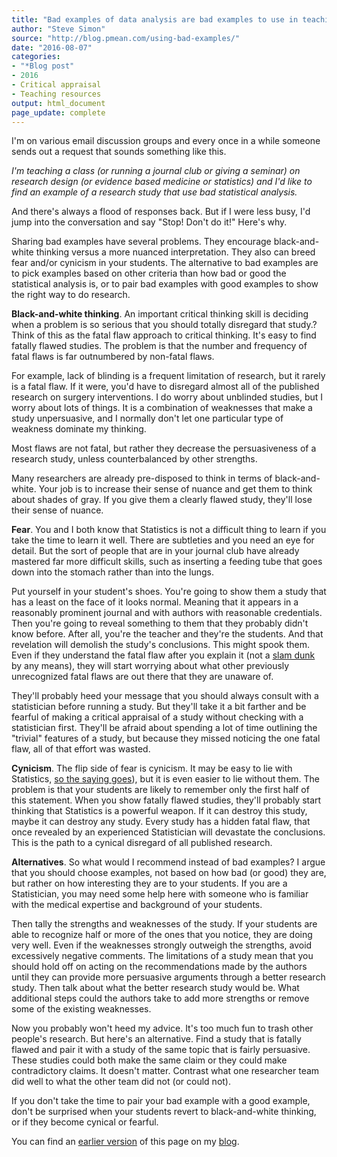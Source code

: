 ```yaml
---
title: "Bad examples of data analysis are bad examples to use in teaching"
author: "Steve Simon"
source: "http://blog.pmean.com/using-bad-examples/"
date: "2016-08-07"
categories: 
- "*Blog post"
- 2016
- Critical appraisal
- Teaching resources
output: html_document
page_update: complete
---
```


I'm on various email discussion groups and every once in a while someone sends out a request that sounds something like this.

*I'm teaching a class (or running a journal club or giving a seminar) on research design (or evidence based medicine or statistics) and I'd like to find an example of a research study that use bad statistical analysis.*

And there's always a flood of responses back. But if I were less busy, I'd jump into the conversation and say "Stop! Don't do it!" Here's why.

<!---More--->

Sharing bad examples have several problems. They encourage black-and-white thinking versus a more nuanced interpretation. They also can breed fear and/or cynicism in your students. The alternative to bad examples are to pick examples based on other criteria than how bad or good the statistical analysis is, or to pair bad examples with good examples to show the right way to do research.

**Black-and-white thinking**. An important critical thinking skill is deciding when a problem is so serious that you should totally disregard that study.? Think of this as the fatal flaw approach to critical thinking. It's easy to find fatally flawed studies. The problem is that the number and frequency of fatal flaws is far outnumbered by non-fatal flaws.

For example, lack of blinding is a frequent limitation of research, but it rarely is a fatal flaw. If it were, you'd have to disregard almost all of the published research on surgery interventions. I do worry about unblinded studies, but I worry about lots of things. It is a combination of weaknesses that make a study unpersuasive, and I normally don't let one particular type of weakness dominate my thinking.

Most flaws are not fatal, but rather they decrease the persuasiveness of a research study, unless counterbalanced by other strengths.

Many researchers are already pre-disposed to think in terms of black-and-white. Your job is to increase their sense of nuance and get them to think about shades of gray. If you give them a clearly flawed study, they'll lose their sense of nuance.

**Fear**. You and I both know that Statistics is not a difficult thing to learn if you take the time to learn it well. There are subtleties and you need an eye for detail. But the sort of people that are in your journal club have already mastered far more difficult skills, such as inserting a feeding tube that goes down into the stomach rather than into the lungs.

Put yourself in your student's shoes. You're going to show them a study that has a least on the face of it looks normal. Meaning that it appears in a reasonably prominent journal and with authors with reasonable credentials. Then you're going to reveal something to them that they probably didn't know before. After all, you're the teacher and they're the students. And that revelation will demolish the study's conclusions. This might spook them. Even if they understand the fatal flaw after you explain it (not a [slam dunk][dict] by any means), they will start worrying about what other previously unrecognized fatal flaws are out there that they are unaware of.

[dict]: http://www.dictionary.com/browse/slam-dunk

They'll probably heed your message that you should always consult with a statistician before running a study. But they'll take it a bit farther and be fearful of making a critical appraisal of a study without checking with a statistician first. They'll be afraid about spending a lot of time outlining the "trivial" features of a study, but because they missed noticing the one fatal flaw, all of that effort was wasted.

**Cynicism**. The flip side of fear is cynicism. It may be easy to lie with Statistics, [so the saying goes][good1]), but it is even easier to lie without them. The problem is that your students are likely to remember only the first half of this statement. When you show fatally flawed studies, they'll probably start thinking that Statistics is a powerful weapon. If it can destroy this study, maybe it can destroy any study. Every study has a hidden fatal flaw, that once revealed by an experienced Statistician will devastate the conclusions. This is the path to a cynical disregard of all published research.

[good1]: http://www.goodreads.com/quotes/565247-it-is-easy-to-lie-with-statistics-it-is-easier

**Alternatives**. So what would I recommend instead of bad examples? I argue that you should choose examples, not based on how bad (or good) they are, but rather on how interesting they are to your students. If you are a Statistician, you may need some help here with someone who is familiar with the medical expertise and background of your students.

Then tally the strengths and weaknesses of the study. If your students are able to recognize half or more of the ones that you notice, they are doing very well. Even if the weaknesses strongly outweigh the strengths, avoid excessively negative comments. The limitations of a study mean that you should hold off on acting on the recommendations made by the authors until they can provide more persuasive arguments through a better research study. Then talk about what the better research study would be. What additional steps could the authors take to add more strengths or remove some of the existing weaknesses.

Now you probably won't heed my advice. It's too much fun to trash other people's research. But here's an alternative. Find a study that is fatally flawed and pair it with a study of the same topic that is fairly persuasive. These studies could both make the same claim or they could make contradictory claims. It doesn't matter. Contrast what one researcher team did well to what the other team did not (or could not).

If you don't take the time to pair your bad example with a good example, don't be surprised when your students revert to black-and-white thinking, or if they become cynical or fearful.

You can find an [earlier version][sim1] of this page on my [blog][sim2].

[sim1]: http://blog.pmean.com/using-bad-examples/
[sim2]: http://blog.pmean.com

